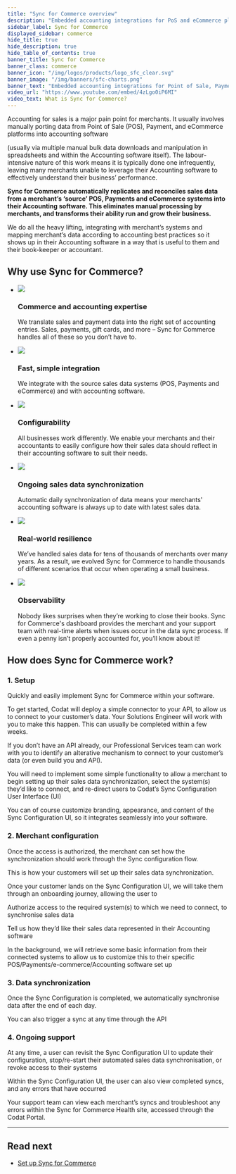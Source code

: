 ```yaml
---
title: "Sync for Commerce overview"
description: "Embedded accounting integrations for PoS and eCommerce platforms"
sidebar_label: Sync for Commerce
displayed_sidebar: commerce
hide_title: true
hide_description: true
hide_table_of_contents: true
banner_title: Sync for Commerce
banner_class: commerce
banner_icon: "/img/logos/products/logo_sfc_clear.svg"
banner_image: "/img/banners/sfc-charts.png"
banner_text: "Embedded accounting integrations for Point of Sale, Payment, and eCommerce platforms"
video_url: "https://www.youtube.com/embed/4zLgo0iP6MI"
video_text: What is Sync for Commerce?
---
```


Accounting for sales is a major pain point for merchants. It usually involves manually porting data from Point of Sale (POS), Payment, and eCommerce platforms into accounting software 

(usually via multiple manual bulk data downloads and manipulation in spreadsheets and within the Accounting software itself). The labour-intensive nature of this work means it is typically done one infrequently, leaving many merchants unable to leverage their Accounting software to effectively understand their business’ performance.

**Sync for Commerce automatically replicates and reconciles sales data from a merchant’s ‘source’ POS, Payments and eCommerce systems into their Accounting software. This eliminates manual processing by merchants, and transforms their ability run and grow their business.**

We do all the heavy lifting, integrating with merchant’s systems and mapping merchant’s data according to accounting best practices so it shows up in their Accounting software in a way that is useful to them and their book-keeper or accountant.

## Why use Sync for Commerce?

<ul className="card-container col-2">
<li className="card">
    <div class="header">
        <img src="/img/wp-icons/copy-feature-bullet.svg"
            class="mini-icon"/>
        <h3>Commerce and accounting expertise</h3>
    </div>
    <p>
       We translate sales and payment data into the right set of accounting entries. Sales, payments, gift cards, and more – Sync for Commerce handles all of these so you don’t have to.
    </p>
</li>

<li className="card">
    <div class="header">
        <img src="/img/wp-icons/copy-feature-bullet.svg"
            class="mini-icon"/>
        <h3>Fast, simple integration</h3>
    </div>
    <p>
        We integrate with the source sales data systems (POS, Payments and eCommerce) and with accounting software.
    </p>
</li>

<li className="card">
    <div class="header">
        <img src="/img/wp-icons/copy-feature-bullet.svg"
            class="mini-icon"/>
        <h3>Configurability</h3>
    </div>
    <p>
        All businesses work differently. We enable your merchants and their accountants to easily configure how their sales data should reflect in their accounting software to suit their needs.
    </p>
</li>

<li className="card">
    <div class="header">
        <img src="/img/wp-icons/copy-feature-bullet.svg"
            class="mini-icon"/>
        <h3>Ongoing sales data synchronization</h3>
    </div>
    <p>
        Automatic daily synchronization of data means your merchants' accounting software is always up to date with latest sales data.
    </p>
</li>

<li className="card">
    <div class="header">
        <img src="/img/wp-icons/copy-feature-bullet.svg"
            class="mini-icon"/>
        <h3>Real-world resilience</h3>
    </div>
    <p>
       We’ve handled sales data for tens of thousands of merchants over many years. As a result, we evolved Sync for Commerce to handle thousands of different scenarios that occur when operating a small business.
    </p>
</li>

<li className="card">
    <div class="header">
        <img src="/img/wp-icons/copy-feature-bullet.svg"
            class="mini-icon"/>
        <h3>Observability</h3>
    </div>
    <p>
       Nobody likes surprises when they’re working to close their books. Sync for Commerce's dashboard provides the merchant and your support team with real-time alerts when issues occur in the data sync process. If even a penny isn’t properly accounted for, you’ll know about it!
    </p>
</li>
</ul>

## How does Sync for Commerce work?

### 1. Setup

Quickly and easily implement Sync for Commerce within your software.

To get started, Codat will deploy a simple connector to your API, to allow us to connect to your customer’s data. Your Solutions Engineer will work with you to make this happen. This can usually be completed within a few weeks.

If you don’t have an API already, our Professional Services team can work with you to identify an alterative mechanism to connect to your customer’s data (or even build you and API).

You will need to implement some simple functionality to allow a merchant to begin setting up their sales data synchronization, select the system(s) they’d like to connect, and re-direct users to Codat’s Sync Configuration User Interface (UI)

You can of course customize branding, appearance, and content of the Sync Configuration UI, so it integrates seamlessly into your software.

### 2. Merchant configuration

Once the access is authorized, the merchant can set how the synchronization should work through the Sync configuration flow.

This is how your customers will set up their sales data synchronization.

Once your customer lands on the Sync Configuration UI, we will take them through an onboarding journey, allowing the user to

Authorize access to the required system(s) to which we need to connect, to synchronise sales data

Tell us how they’d like their sales data represented in their Accounting software

In the background, we will retrieve some basic information from their connected systems to allow us to customize this to their specific POS/Payments/e-commerce/Accounting software set up

### 3. Data synchronization

Once the Sync Configuration is completed, we automatically synchronise data after the end of each day.

You can also trigger a sync at any time through the API

### 4. Ongoing support

At any time, a user can revisit the Sync Configuration UI to update their configuration, stop/re-start their automated sales data synchronisation, or revoke access to their systems

Within the Sync Configuration UI, the user can also view completed syncs, and any errors that have occurred

Your support team can view each merchant’s syncs and troubleshoot any errors within the Sync for Commerce Health site, accessed through the Codat Portal.

---

## Read next

- [Set up Sync for Commerce](/commerce/setup)